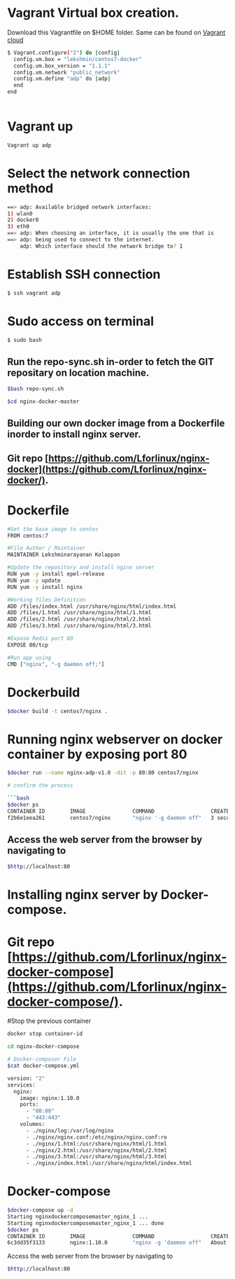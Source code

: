 
# Vagrant Virtual box creation. 

Download this Vagrantfile on $HOME folder. Same can be found on [Vagrant cloud](https://app.vagrantup.com/lekshmin/boxes/centos7-docker) 

```bash
$ Vagrant.configure("2") do |config|
  config.vm.box = "lekshmin/centos7-docker"
  config.vm.box_version = "1.1.1"
  config.vm.network "public_network"
  config.vm.define "adp" do |adp|
  end
end
 
```
# Vagrant up

```bash
Vagrant up adp 
```

# Select the network connection method 

```bash
==> adp: Available bridged network interfaces:
1) wlan0
2) docker0
3) eth0
==> adp: When choosing an interface, it is usually the one that is
==> adp: being used to connect to the internet.
    adp: Which interface should the network bridge to? 1
```


# Establish SSH connection 
```bash
$ ssh vagrant adp 
```

# Sudo access on terminal 
```bash
$ sudo bash
```

## Run the repo-sync.sh in-order to fetch the GIT repositary on location machine. 

```bash
$bash repo-sync.sh
```


```bash
$cd nginx-docker-master
```

## Building our own docker image from a Dockerfile inorder to install nginx server.
## Git repo [https://github.com/Lforlinux/nginx-docker](https://github.com/Lforlinux/nginx-docker/).

# Dockerfile
```bash
#Set the base image to centos
FROM centos:7

#File Author / Maintainer
MAINTAINER Lekshminarayanan Kolappan

#Update the repository and install nginx server
RUN yum -y install epel-release
RUN yum -y update
RUN yum -y install nginx

#Working files Definition 
ADD /files/index.html /usr/share/nginx/html/index.html
ADD /files/1.html /usr/share/nginx/html/1.html
ADD /files/2.html /usr/share/nginx/html/2.html
ADD /files/3.html /usr/share/nginx/html/3.html

#Expose Redis port 80 
EXPOSE 80/tcp

#Run app using
CMD ["nginx", "-g daemon off;"]
```

# Dockerbuild 

```bash
$docker build -t centos7/nginx .
````

# Running nginx webserver on docker container by exposing port 80

```bash
$docker run --name nginx-adp-v1.0 -dit -p 80:80 centos7/nginx

# confirm the process

```bash
$docker ps
CONTAINER ID        IMAGE               COMMAND                  CREATED             STATUS              PORTS                NAMES
f2b6e1eea261        centos7/nginx       "nginx '-g daemon off"   3 seconds ago       Up 2 seconds        0.0.0.0:80->80/tcp   nginx-adp-v1.1
```

## Access the web server from the browser by navigating to
```bash
$http://localhost:80
```

# Installing nginx server by Docker-compose.

# Git repo [https://github.com/Lforlinux/nginx-docker-compose](https://github.com/Lforlinux/nginx-docker-compose/).
#Stop the previous container
```bash
docker stop container-id
```

```bash
cd nginx-docker-compose
```

```bash
# Docker-composer File
$cat docker-compose.yml

version: "2"
services:
  nginx:
    image: nginx:1.10.0
    ports:
      - "80:80"
      - "443:443"
    volumes:
      - ./nginx/log:/var/log/nginx
      - ./nginx/nginx.conf:/etc/nginx/nginx.conf:ro
      - ./nginx/1.html:/usr/share/nginx/html/1.html
      - ./nginx/2.html:/usr/share/nginx/html/2.html
      - ./nginx/3.html:/usr/share/nginx/html/3.html
      - ./nginx/index.html:/usr/share/nginx/html/index.html

```

# Docker-compose
```bash
$docker-compose up -d
Starting nginxdockercomposemaster_nginx_1 ... 
Starting nginxdockercomposemaster_nginx_1 ... done
$docker ps
CONTAINER ID        IMAGE               COMMAND                  CREATED             STATUS              PORTS                                      NAMES
6c3dd35f3133        nginx:1.10.0        "nginx -g 'daemon off"   About an hour ago   Up 10 seconds       0.0.0.0:80->80/tcp, 0.0.0.0:443->443/tcp   nginxdockercomposemaster_nginx_1
```


Access the web server from the browser by navigating to
```bash
$http://localhost:80
```



